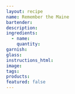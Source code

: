 ```yaml
---
layout: recipe
name: Remember the Maine
bartender:
description:
ingredients:
  - name:
    quantity:
garnish:
glass:
instructions_html:
image:
tags:
products:
featured: false
---
```


